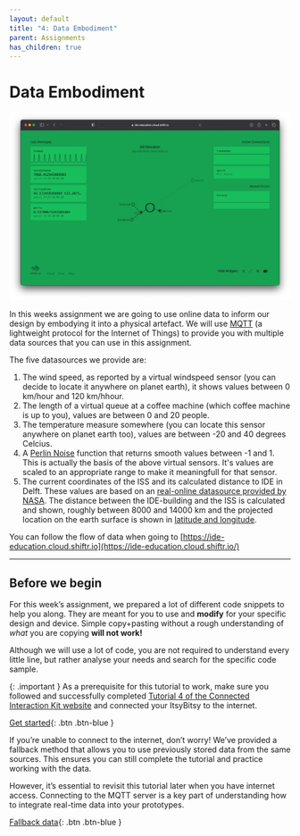 ```yaml
---
layout: default
title: "4: Data Embodiment"
parent: Assignments
has_children: true
---
```


# Data Embodiment

[![Shiftr MQTT Broker window](data_embodiment.jpg)](https://ide-education.cloud.shiftr.io)

In this weeks assignment we are going to use online data to inform our design by embodying it into a physical artefact. We will use [MQTT](https://mqtt.org) (a lightweight protocol for the Internet of Things) to provide you with multiple data sources that you can use in this assignment.

The five datasources we provide are:

1. The wind speed, as reported by a virtual windspeed sensor (you can decide to locate it anywhere on planet earth), it shows values between 0 km/hour and 120 km/hhour.
2. The length of a virtual queue at a coffee machine (which coffee machine is up to you), values are between 0 and 20 people.
3. The temperature measure somewhere (you can locate this sensor anywhere on planet earth too), values are between -20 and 40 degrees Celcius.
4. A [Perlin Noise](https://en.wikipedia.org/wiki/Perlin_noise) function that returns smooth values between -1 and 1. This is actually the basis of the above virtual sensors. It's values are scaled to an appropriate range to make it meaningfull for that sensor.
5. The current coordinates of the ISS and its calculated distance to IDE in Delft. These values are based on an [real-online datasource provided by NASA](https://wheretheiss.at). The distance between the IDE-building and the ISS is calculated and shown, roughly between 8000 and 14000 km and the projected location on the earth surface is shown in [latitude and longitude](https://en.wikipedia.org/wiki/Geographic_coordinate_system).


You can follow the flow of data when going to [https://ide-education.cloud.shiftr.io](https://ide-education.cloud.shiftr.io/)

---

## Before we begin

For this week’s assignment, we prepared a lot of different code snippets to help you along. They are meant for you to use and **modify** for your specific design and device. Simple copy+pasting without a rough understanding of *what* you are copying **will not work!**

Although we will use a lot of code, you are not required to understand every little line, but rather analyse your needs and search for the specific code sample.

{: .important } 
As a prerequisite for this tutorial to work, make sure you followed and successfully completed [Tutorial 4 of the Connected Interaction Kit website](https://id-studiolab.github.io/Connected-Interaction-Kit/tutorials/03-connect-to-the-internet/) and connected your ItsyBitsy to the internet. 



[Get started](step-1){: .btn .btn-blue }

If you’re unable to connect to the internet, don’t worry! We’ve provided a fallback method that allows you to use previously stored data from the same sources. This ensures you can still complete the tutorial and practice working with the data.

However, it’s essential to revisit this tutorial later when you have internet access. Connecting to the MQTT server is a key part of understanding how to integrate real-time data into your prototypes.

[Fallback data](no_internet){: .btn .btn-blue }